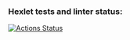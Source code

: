 ### Hexlet tests and linter status:
[![Actions Status](https://github.com/twistby/python-project-lvl3/workflows/hexlet-check/badge.svg)](https://github.com/twistby/python-project-lvl3/actions)